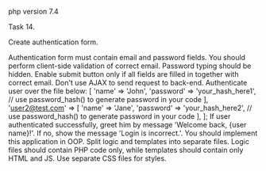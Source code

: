 php version 7.4

Task 14.

Create authentication form.

Authentication form must contain email and password fields. You should perform client-side validation of correct email. Password typing should be hidden. Enable submit button only if all fields are filled in together with correct email. Don't use AJAX to send request to back-end. Authenticate user over the file below:
[ 'name' => 'John', 'password' => 'your_hash_here1', // use password_hash() to generate password in your code ], 'user2@test.com' => [ 'name' => 'Jane', 'password' => 'your_hash_here2', // use password_hash() to generate password in your code ], ]; If user authenticated successfully, greet him by message 'Welcome back, {user name}!'. If no, show the message 'Login is incorrect.'. You should implement this application in OOP. Split logic and templates into separate files. Logic files should contain PHP code only, while templates should contain only HTML and JS. Use separate CSS files for styles. 